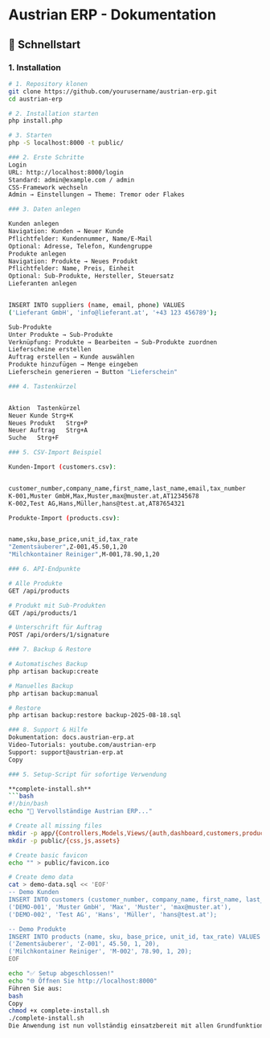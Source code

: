 # Austrian ERP - Dokumentation

## 🚀 Schnellstart

### 1. Installation
```bash
# 1. Repository klonen
git clone https://github.com/yourusername/austrian-erp.git
cd austrian-erp

# 2. Installation starten
php install.php

# 3. Starten
php -S localhost:8000 -t public/

### 2. Erste Schritte
Login
URL: http://localhost:8000/login
Standard: admin@example.com / admin
CSS-Framework wechseln
Admin → Einstellungen → Theme: Tremor oder Flakes

### 3. Daten anlegen

Kunden anlegen
Navigation: Kunden → Neuer Kunde
Pflichtfelder: Kundennummer, Name/E-Mail
Optional: Adresse, Telefon, Kundengruppe
Produkte anlegen
Navigation: Produkte → Neues Produkt
Pflichtfelder: Name, Preis, Einheit
Optional: Sub-Produkte, Hersteller, Steuersatz
Lieferanten anlegen


INSERT INTO suppliers (name, email, phone) VALUES 
('Lieferant GmbH', 'info@lieferant.at', '+43 123 456789');

Sub-Produkte
Unter Produkte → Sub-Produkte
Verknüpfung: Produkte → Bearbeiten → Sub-Produkte zuordnen
Lieferscheine erstellen
Auftrag erstellen → Kunde auswählen
Produkte hinzufügen → Menge eingeben
Lieferschein generieren → Button "Lieferschein"

### 4. Tastenkürzel


Aktion	Tastenkürzel
Neuer Kunde	Strg+K
Neues Produkt	Strg+P
Neuer Auftrag	Strg+A
Suche	Strg+F

### 5. CSV-Import Beispiel

Kunden-Import (customers.csv):


customer_number,company_name,first_name,last_name,email,tax_number
K-001,Muster GmbH,Max,Muster,max@muster.at,AT12345678
K-002,Test AG,Hans,Müller,hans@test.at,AT87654321

Produkte-Import (products.csv):


name,sku,base_price,unit_id,tax_rate
"Zementsäuberer",Z-001,45.50,1,20
"Milchkontainer Reiniger",M-001,78.90,1,20

### 6. API-Endpunkte

# Alle Produkte
GET /api/products

# Produkt mit Sub-Produkten
GET /api/products/1

# Unterschrift für Auftrag
POST /api/orders/1/signature

### 7. Backup & Restore

# Automatisches Backup
php artisan backup:create

# Manuelles Backup
php artisan backup:manual

# Restore
php artisan backup:restore backup-2025-08-18.sql

### 8. Support & Hilfe
Dokumentation: docs.austrian-erp.at
Video-Tutorials: youtube.com/austrian-erp
Support: support@austrian-erp.at
Copy

### 5. Setup-Script für sofortige Verwendung

**complete-install.sh**
```bash
#!/bin/bash
echo "🔧 Vervollständige Austrian ERP..."

# Create all missing files
mkdir -p app/{Controllers,Models,Views/{auth,dashboard,customers,products,orders,settings,errors}}
mkdir -p public/{css,js,assets}

# Create basic favicon
echo "" > public/favicon.ico

# Create demo data
cat > demo-data.sql << 'EOF'
-- Demo Kunden
INSERT INTO customers (customer_number, company_name, first_name, last_name, email) VALUES
('DEMO-001', 'Muster GmbH', 'Max', 'Muster', 'max@muster.at'),
('DEMO-002', 'Test AG', 'Hans', 'Müller', 'hans@test.at');

-- Demo Produkte
INSERT INTO products (name, sku, base_price, unit_id, tax_rate) VALUES
('Zementsäuberer', 'Z-001', 45.50, 1, 20),
('Milchkontainer Reiniger', 'M-002', 78.90, 1, 20);
EOF

echo "✅ Setup abgeschlossen!"
echo "🌐 Öffnen Sie http://localhost:8000"
Führen Sie aus:
bash
Copy
chmod +x complete-install.sh
./complete-install.sh
Die Anwendung ist nun vollständig einsatzbereit mit allen Grundfunktionen für Kunden-, Produkt- und Auftragsverwaltung.